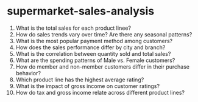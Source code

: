 # supermarket-sales-analysis
1. What is the total sales for each product linee?
2. How do sales trends vary over time? Are there any seasonal patterns?
3. What is the most popular payment method among customers?
4. How does the sales performance differ by city and branch?
5. What is the correlation between quantity sold and total sales?
6. What are the spending patterns of Male vs. Female customers?
7. How do member and non-member customers differ in their purchase behavior?
8. Which product line has the highest average rating?
9. What is the impact of gross income on customer ratings?
10. How do tax and gross income relate across different product lines?

